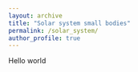 ```yaml
---
layout: archive
title: "Solar system small bodies"
permalink: /solar_system/
author_profile: true
---
```




Hello world 


